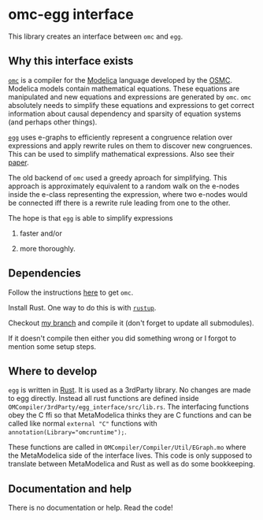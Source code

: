 # omc-egg interface

This library creates an interface between `omc` and `egg`.


## Why this interface exists

[`omc`](https://github.com/OpenModelica/OpenModelica) is a compiler for the
[Modelica](https://modelica.org/) language developed by the
[OSMC](https://openmodelica.org/).
Modelica models contain mathematical equations.
These equations are manipulated and new equations and expressions are
generated by `omc`.
`omc` absolutely needs to simplify these equations and expressions to get
correct information about causal dependency and sparsity of equation systems
(and perhaps other things).

[`egg`](https://github.com/egraphs-good/egg) uses e-graphs to efficiently
represent a congruence relation over expressions and apply rewrite rules on them
to discover new congruences.
This can be used to simplify mathematical expressions.
Also see their [paper](https://dl.acm.org/doi/pdf/10.1145/3434304).

The old backend of `omc` used a greedy aproach for simplifying.
This approach is approximately equivalent to a random walk on the e-nodes inside
the e-class representing the expression, where two e-nodes would be connected
iff there is a rewrite rule leading from one to the other.

The hope is that `egg` is able to simplify expressions

1. faster and/or

2. more thoroughly.


## Dependencies

Follow the instructions
[here](https://github.com/OpenModelica/OpenModelica?tab=readme-ov-file#working-with-the-repository)
to get `omc`.

Install Rust. One way to do this is with
[`rustup`](https://www.rust-lang.org/tools/install).

Checkout [my branch](https://github.com/phannebohm/OpenModelica/tree/rust) and
compile it (don't forget to update all submodules).

If it doesn't compile then either you did something wrong or I forgot to mention
some setup steps.


## Where to develop

`egg` is written in [Rust](https://www.rust-lang.org/).
It is used as a 3rdParty library.
No changes are made to egg directly.
Instead all rust functions are defined inside
`OMCompiler/3rdParty/egg_interface/src/lib.rs`.
The interfacing functions obey the C ffi so that MetaModelica thinks they are
C functions and can be called like normal `external "C"` functions with
`annotation(Library="omcruntime");`.

These functions are called in `OMCompiler/Compiler/Util/EGraph.mo` where the
MetaModelica side of the interface lives.
This code is only supposed to translate between MetaModelica and Rust as well
as do some bookkeeping.


## Documentation and help

There is no documentation or help. Read the code!
